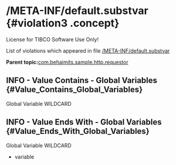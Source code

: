 # /META-INF/default.substvar {#violation3 .concept}

License for TIBCO Software Use Only!

List of violations which appeared in file [/META-INF/default.substvar](../../../projects/com.behaimits.sample.http.requestor/META-INF/default.substvar.md)

**Parent topic:**[com.behaimits.sample.http.requestor](../../../qa/projects/com.behaimits.sample.http.requestor.md)

## INFO - Value Contains - Global Variables {#Value_Contains_Global_Variables}

Global Variable WILDCARD

## INFO - Value Ends With - Global Variables {#Value_Ends_With_Global_Variables}

Global Variable WILDCARD

-   variable

